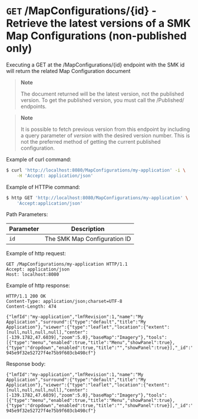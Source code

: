 # `GET` /MapConfigurations/{id} - Retrieve the latest versions of a SMK Map Configurations (non-published only)

Executing a GET at the /MapConfigurations/{id} endpoint with the SMK id will return the related Map Configuration document

> **Note**
> 
> The document returned will be the latest version, not the published version. 
> To get the published version, you must call the /Published/ endpoints.

> **Note**
> 
> It is possible to fetch previous version from this endpoint by including a query parameter of *version* with the desired version number. 
> This is not the preferred method of getting the current published configuration.

Example of curl command:

``` bash
$ curl 'http://localhost:8080/MapConfigurations/my-application' -i \
    -H 'Accept: application/json'
```

Example of HTTPie command:

``` bash
$ http GET 'http://localhost:8080/MapConfigurations/my-application' \
    'Accept:application/json'
```

Path Parameters:

| Parameter | Description                  |
| --------- | ---------------------------- |
| `id`      | The SMK Map Configuration ID |

Example of http request:

``` http
GET /MapConfigurations/my-application HTTP/1.1
Accept: application/json
Host: localhost:8080
```

Example of http response:

``` http
HTTP/1.1 200 OK
Content-Type: application/json;charset=UTF-8
Content-Length: 474

{"lmfId":"my-application","lmfRevision":1,"name":"My Application","surround":{"type":"default","title":"My Application"},"viewer":{"type":"leaflet","location":{"extent":[null,null,null,null],"center":[-139.1782,47.6039],"zoom":5.0},"baseMap":"Imagery"},"tools":[{"type":"menu","enabled":true,"title":"Menu","showPanel":true},{"type":"dropdown","enabled":true,"title":"","showPanel":true}],"_id":"ad593c1e44230b8894a465a049090521","_rev":"1-945e9f32e52727f4e75b9f603cb498cf"}
```

Response
body:

``` options=
{"lmfId":"my-application","lmfRevision":1,"name":"My Application","surround":{"type":"default","title":"My Application"},"viewer":{"type":"leaflet","location":{"extent":[null,null,null,null],"center":[-139.1782,47.6039],"zoom":5.0},"baseMap":"Imagery"},"tools":[{"type":"menu","enabled":true,"title":"Menu","showPanel":true},{"type":"dropdown","enabled":true,"title":"","showPanel":true}],"_id":"ad593c1e44230b8894a465a049090521","_rev":"1-945e9f32e52727f4e75b9f603cb498cf"}
```
